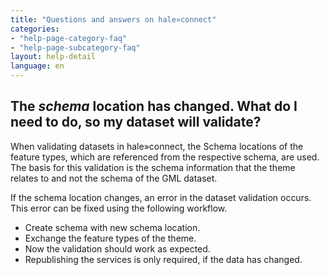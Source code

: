 ```yaml
---
title: "Questions and answers on hale»connect"
categories:
- "help-page-category-faq"
- "help-page-subcategory-faq"
layout: help-detail
language: en
---
```


<h2>The <i>schema</i> location has changed. What do I need to do, so my dataset will validate?</h2>

When validating datasets in hale»connect, the Schema locations of the feature types, which are referenced from the respective schema, are used. The basis for this validation is the schema information that the theme relates to and not the schema of the GML dataset. 


If the schema location changes, an error in the dataset validation occurs. This error can be fixed using the following workflow. 
* Create schema with new schema location.
* Exchange the feature types of the theme.
* Now the validation should work as expected. 
* Republishing the services is only required, if the data has changed. 
